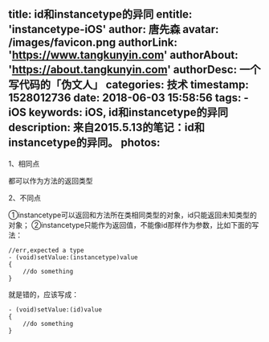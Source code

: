 title: id和instancetype的异同
entitle: 'instancetype-iOS'
author: 唐先森
avatar: /images/favicon.png
authorLink: 'https://www.tangkunyin.com'
authorAbout: 'https://about.tangkunyin.com'
authorDesc: 一个写代码的「伪文人」
categories: 技术
timestamp: 1528012736
date: 2018-06-03 15:58:56
tags:
    - iOS
keywords: iOS, id和instancetype的异同
description: 来自2015.5.13的笔记：id和instancetype的异同。
photos:
---

1、相同点

都可以作为方法的返回类型

2、不同点

①instancetype可以返回和方法所在类相同类型的对象，id只能返回未知类型的对象；
②instancetype只能作为返回值，不能像id那样作为参数，比如下面的写法：

```
//err,expected a type  
- (void)setValue:(instancetype)value  
{  
    //do something  
}  

```

就是错的，应该写成：

```
- (void)setValue:(id)value  
{  
    //do something  
}  
```


